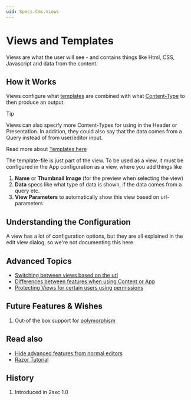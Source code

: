 ```yaml
---
uid: Specs.Cms.Views
---
```

# Views and Templates

Views are what the user will see - and contains things like Html, CSS, Javascript and data from the content. 

## How it Works

Views configure what [templates](xref:Specs.Cms.Templates) are combined with what [Content-Type](xref:Basics.Data.ContentTypes.Index) to then produce an output. 

> [!TIP]
> Views can also specify more Content-Types for using in the Header or Presentation. In addition, they could also say that the data comes from a Query instead of from user/editor input. 

Read more about [Templates here](xref:Specs.Cms.Templates)

The template-file is just part of the view. To be used as a view, it must be configured in the App configuration as a view, where you add things like

1. **Name** or **Thumbnail Image** (for the preview when selecting the view)
1. **Data** specs like what type of data is shown, if the data comes from a query etc.
1. **View Parameters** to automatically show this view based on url-parameters

## Understanding the Configuration

A view has a lot of configuration options, but they are all explained in the edit view dialog, so we're not documenting this here. 

## Advanced Topics

* [Switching between views based on the url](https://2sxc.org/en/docs/Feature/feature/4680)
* [Differences between features when using Content or App](https://2sxc.org/en/blog/post/2sxc-app-vs-2sxc-content-which-one-should-i-use)
* [Protecting Views for certain users using permissions](https://2sxc.org/en/Docs/Feature/feature/4737)

## Future Features & Wishes

1. Out-of the box support for [polymorphism](xref:Specs.Cms.Polymorphism)

## Read also

* [Hide advanced features from normal editors](https://2sxc.org/en/docs/Feature/feature/3592)
* [Razor Tutorial](https://2sxc.org/dnn-tutorials/en/razor)

## History

1. Introduced in 2sxc 1.0